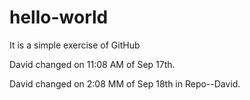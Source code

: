 # hello-world
It is a simple exercise of GitHub

David changed on 11:08 AM of Sep 17th.

David changed on  2:08 MM of Sep 18th in Repo--David.
